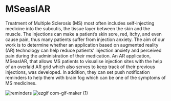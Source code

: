 # MSeasIAR

Treatment of Multiple Sclerosis (MS) most often includes self-injecting medicine into the subcutis, the tissue layer between the skin and the muscle. The injections can make a patient’s skin sore, red, itchy, and even cause pain, thus many patients suffer from injection anxiety. The aim of our work is to determine whether an application based on augmented reality (AR) technology can help reduce patients’ injection anxiety and perceived pain during the administration of their medication. An AR application, MSeasIAR, that allows MS patients to visualise injection sites with the help of an overlaid AR grid which also serves to keep track of their previous injections, was developed. In addition, they can set push notification reminders to help them with brain fog which can be one of the symptoms of MS medicines. 


![reminders](https://user-images.githubusercontent.com/17231568/120684110-54041d80-c46c-11eb-9072-5609494b639e.gif)
![ezgif com-gif-maker (1)](https://user-images.githubusercontent.com/17231568/120684772-1a7fe200-c46d-11eb-883e-4bad19f6a553.gif)
